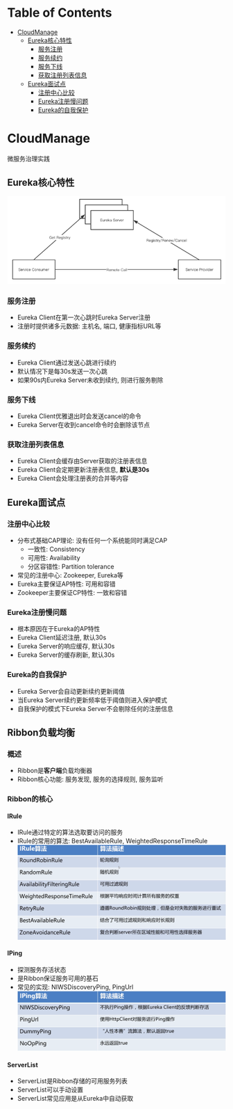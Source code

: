 # Table of Contents

* [CloudManage](#cloudmanage)
  * [Eureka核心特性](#eureka核心特性)
    * [服务注册](#服务注册)
    * [服务续约](#服务续约)
    * [服务下线](#服务下线)
    * [获取注册列表信息](#获取注册列表信息)
  * [Eureka面试点](#eureka面试点)
    * [注册中心比较](#注册中心比较)
    * [Eureka注册慢问题](#eureka注册慢问题)
    * [Eureka的自我保护](#eureka的自我保护)
# CloudManage
微服务治理实践
## Eureka核心特性
![Eureka](image/Eureka.png)
### 服务注册
* Eureka Client在第一次心跳时Eureka Server注册
* 注册时提供诸多元数据: 主机名, 端口, 健康指标URL等
### 服务续约
* Eureka Client通过发送心跳进行续约
* 默认情况下是每30s发送一次心跳
* 如果90s内Eureka Server未收到续约, 则进行服务剔除 
### 服务下线
* Eureka Client优雅退出时会发送cancel的命令
* Eureka Server在收到cancel命令时会删除该节点
### 获取注册列表信息
* Eureka Client会缓存由Server获取的注册表信息
* Eureka Client会定期更新注册表信息, **默认是30s**
* Eureka Client会处理注册表的合并等内容
## Eureka面试点
### 注册中心比较
* 分布式基础CAP理论: 没有任何一个系统能同时满足CAP 
    * 一致性: Consistency
    * 可用性: Availability
    * 分区容错性: Partition tolerance
* 常见的注册中心: Zookeeper, Eureka等
* Eureka主要保证AP特性: 可用和容错
* Zookeeper主要保证CP特性: 一致和容错
### Eureka注册慢问题
* 根本原因在于Eureka的AP特性
* Eureka Client延迟注册, 默认30s
* Eureka Server的响应缓存, 默认30s
* Eureka Server的缓存刷新, 默认30s
### Eureka的自我保护
* Eureka Server会自动更新续约更新阈值
* 当Eureka Server续约更新频率低于阈值则进入保护模式
* 自我保护的模式下Eureka Server不会剔除任何的注册信息
## Ribbon负载均衡
### 概述
* Ribbon是**客户端**负载均衡器
* Ribbon核心功能: 服务发现, 服务的选择规则, 服务监听
### Ribbon的核心
#### IRule
* IRule通过特定的算法选取要访问的服务
* IRule的常用的算法: BestAvailableRule, WeightedResponseTimeRule
![](image/4362ece3.png)
#### IPing
* 探测服务存活状态
* 是Ribbon保证服务可用的基石
* 常见的实现: NIWSDiscoveryPing, PingUrl
![](image/3dcc805a.png)
#### ServerList
* ServerList是Ribbon存储的可用服务列表
* ServerList可以手动设置
* ServerList常见应用是从Eureka中自动获取